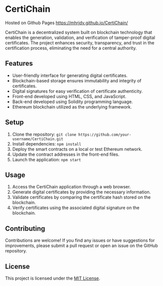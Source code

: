# CertiChain

Hosted on Github Pages https://mhrjdv.github.io/CertiChain/

CertiChain is a decentralized system built on blockchain technology that enables the generation, validation, and verification of tamper-proof digital certificates. The project enhances security, transparency, and trust in the certification process, eliminating the need for a central authority.

## Features

- User-friendly interface for generating digital certificates.
- Blockchain-based storage ensures immutability and integrity of certificates.
- Digital signatures for easy verification of certificate authenticity.
- Front-end developed using HTML, CSS, and JavaScript.
- Back-end developed using Solidity programming language.
- Ethereum blockchain utilized as the underlying framework.

## Setup

1. Clone the repository: `git clone https://github.com/your-username/CertiChain.git`
2. Install dependencies: `npm install`
3. Deploy the smart contracts on a local or test Ethereum network.
4. Update the contract addresses in the front-end files.
5. Launch the application: `npm start`

## Usage

1. Access the CertiChain application through a web browser.
2. Generate digital certificates by providing the necessary information.
3. Validate certificates by comparing the certificate hash stored on the blockchain.
4. Verify certificates using the associated digital signature on the blockchain.

## Contributing

Contributions are welcome! If you find any issues or have suggestions for improvements, please submit a pull request or open an issue on the GitHub repository.

## License

This project is licensed under the [MIT License](LICENSE).
